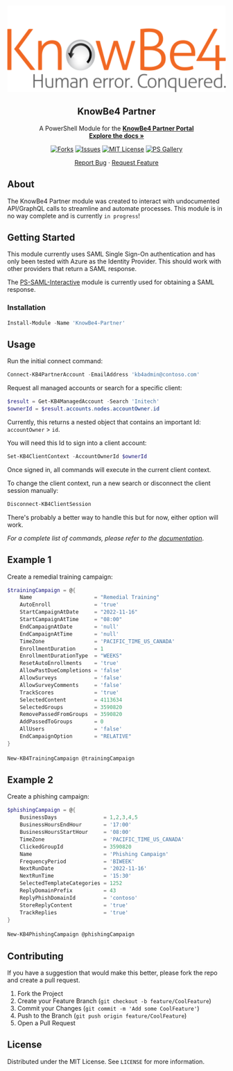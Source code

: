 <div id="top"></div>

<!-- PROJECT LOGO -->
<br />
<div align="center">
  <a href="https://github.com/greenloop-it-solutions/KnowBe4-Partner">
    <img src="Images/KB4-logo.svg" alt="Logo" width="600" height="200">
  </a>

<h2 align="center">KnowBe4 Partner</h2>

  <p align="center">
    A PowerShell Module for the <a href="https://training.knowbe4.com/ui/management/login"><strong>KnowBe4 Partner Portal</strong></a>
    <br />
    <a href="https://github.com/greenloop-it-solutions/KnowBe4-Partner/blob/master/KnowBe4-Partner.md"><strong>Explore the docs »</strong></a>
    <br />
  </p>
</div>

<!-- PROJECT SHIELDS -->
<div align="center">

[![Forks][forks-shield]][forks-url] [![Issues][issues-shield]][issues-url] [![MIT License][license-shield]][license-url] [![PS Gallery][ps-shield]][ps-url]

</div>

<!-- REPORT & REQUEST -->
<p align="center">
<a href="https://github.com/greenloop-it-solutions/KnowBe4-Partner/issues">Report Bug</a>
    ·
    <a href="https://github.com/greenloop-it-solutions/KnowBe4-Partner/issues">Request Feature</a>
</p>

<!-- ABOUT THE PROJECT -->
## About

The KnowBe4 Partner module was created to interact with undocumented API/GraphQL calls to streamline and automate processes. This module is in no way complete and is currently `in progress`!

<!-- GETTING STARTED -->
## Getting Started

This module currently uses SAML Single Sign-On authentication and has only been tested with Azure as the Identity Provider. This should work with other providers that return a SAML response.

The [PS-SAML-Interactive](https://github.com/allynl93/PS-SAML-Interactive) module is currently used for obtaining a SAML response.

### Installation

```powershell
Install-Module -Name 'KnowBe4-Partner'
```

<!-- USAGE EXAMPLES -->
## Usage

Run the initial connect command:

```powershell
Connect-KB4PartnerAccount -EmailAddress 'kb4admin@contoso.com'
```

Request all managed accounts or search for a specific client:

```powershell
$result = Get-KB4ManagedAccount -Search 'Initech'
$ownerId = $result.accounts.nodes.accountOwner.id
```

Currently, this returns a nested object that contains an important Id: `accountOwner` > `id`.

You will need this Id to sign into a client account:

```powershell
Set-KB4ClientContext -AccountOwnerId $ownerId
```

Once signed in, all commands will execute in the current client context.

To change the client context, run a new search or disconnect the client session manually:

```powershell
Disconnect-KB4ClientSession
```

There's probably a better way to handle this but for now, either option will work.

_For a complete list of commands, please refer to the [documentation](https://github.com/greenloop-it-solutions/KnowBe4-Partner/blob/master/KnowBe4-Partner.md)_.

## Example 1

Create a remedial training campaign:

```powershell
$trainingCampaign = @{
    Name                    = "Remedial Training"
    AutoEnroll              = 'true'
    StartCampaignAtDate     = "2022-11-16"
    StartCampaignAtTime     = "08:00"
    EndCampaignAtDate       = 'null'
    EndCampaignAtTime       = 'null'
    TimeZone                = 'PACIFIC_TIME_US_CANADA'
    EnrollmentDuration      = 1
    EnrollmentDurationType  = "WEEKS"
    ResetAutoEnrollments    = 'true'
    AllowPastDueCompletions = 'false'
    AllowSurveys            = 'false'
    AllowSurveyComments     = 'false'
    TrackScores             = 'true'
    SelectedContent         = 4113634
    SelectedGroups          = 3590820
    RemovePassedFromGroups  = 3590820
    AddPassedToGroups       = 0
    AllUsers                = 'false'
    EndCampaignOption       = "RELATIVE"
}

New-KB4TrainingCampaign @trainingCampaign
```

## Example 2

Create a phishing campaign:

```powershell
$phishingCampaign = @{
    BusinessDays               = 1,2,3,4,5
    BusinessHoursEndHour       = '17:00'
    BusinessHoursStartHour     = '08:00'
    TimeZone                   = 'PACIFIC_TIME_US_CANADA'
    ClickedGroupId             = 3590820
    Name                       = 'Phishing Campaign'
    FrequencyPeriod            = 'BIWEEK'
    NextRunDate                = '2022-11-16'
    NextRunTime                = '15:30'
    SelectedTemplateCategories = 1252
    ReplyDomainPrefix          = 43
    ReplyPhishDomainId         = 'contoso'
    StoreReplyContent          = 'true'
    TrackReplies               = 'true'
}

New-KB4PhishingCampaign @phishingCampaign
```

<!-- CONTRIBUTING -->
## Contributing

If you have a suggestion that would make this better, please fork the repo and create a pull request.

1. Fork the Project
2. Create your Feature Branch (`git checkout -b feature/CoolFeature`)
3. Commit your Changes (`git commit -m 'Add some CoolFeature'`)
4. Push to the Branch (`git push origin feature/CoolFeature`)
5. Open a Pull Request

<!-- LICENSE -->
## License

Distributed under the MIT License. See `LICENSE` for more information.

<!-- MARKDOWN LINKS & IMAGES -->
<!-- https://www.markdownguide.org/basic-syntax/#reference-style-links -->
[forks-shield]: https://img.shields.io/github/forks/greenloop-it-solutions/KnowBe4-Partner?color=%2344d62c&logo=GitHub
[forks-url]: https://github.com/greenloop-it-solutions/KnowBe4-Partner/network/members
[issues-shield]: https://img.shields.io/github/issues/greenloop-it-solutions/KnowBe4-Partner?color=%2344d62c&logo=GitHub
[issues-url]: https://github.com/greenloop-it-solutions/KnowBe4-Partner/issues
[license-shield]: https://img.shields.io/github/license/greenloop-it-solutions/KnowBe4-Partner?color=%2344d62c&label=license&logo=GitHub
[license-url]: https://github.com/greenloop-it-solutions/KnowBe4-Partner/blob/main/LICENSE
[ps-shield]: https://img.shields.io/powershellgallery/v/KnowBe4-Partner?color=%2344d62c&label=PS%20Gallery&logo=powershell&logoColor=white
[ps-url]: https://www.powershellgallery.com/packages/KnowBe4-Partner
